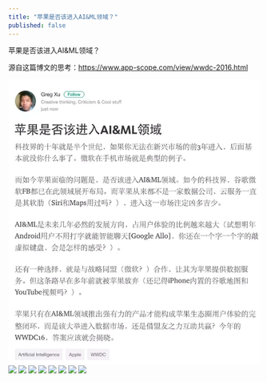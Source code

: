 ```yaml
---
title: "苹果是否该进入AI&ML领域？"
published: false
---
```

苹果是否该进入AI&ML领域？

源自这篇博文的思考：https://www.app-scope.com/view/wwdc-2016.html

![](./1.jpg)
![](./2.jpg)
![](./3.jpg)
![](./4.jpg)
![](./5.jpg)
![](./6.jpg)
![](./7.jpg)
![](./8.jpg)
![](./9.jpg)
